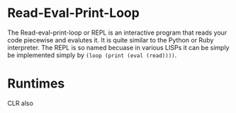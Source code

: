 # Read-Eval-Print-Loop
The Read-eval-print-loop or REPL is an interactive program that reads your code piecewise and evalutes it. It is quite similar to the Python or Ruby interpreter. The REPL is so named becuase in various LISPs it can be simply be implemented simply by `(loop (print (eval (read))))`.

# Runtimes
CLR also
